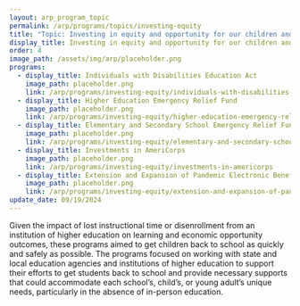 ```yaml
---
layout: arp_program_topic
permalink: /arp/programs/topics/investing-equity
title: "Topic: Investing in equity and opportunity for our children and young adults | American Rescue Plan National Evaluation | Office of Evaluation Sciences"
display_title: Investing in equity and opportunity for our children and young adults
order: 4
image_path: /assets/img/arp/placeholder.png
programs:
  - display_title: Individuals with Disabilities Education Act
    image_path: placeholder.png
    link: /arp/programs/investing-equity/individuals-with-disabilities-education-act
  - display_title: Higher Education Emergency Relief Fund
    image_path: placeholder.png
    link: /arp/programs/investing-equity/higher-education-emergency-relief-fund
  - display_title: Elementary and Secondary School Emergency Relief Fund
    image_path: placeholder.png
    link: /arp/programs/investing-equity/elementary-and-secondary-school-emergency-relief-fund
  - display_title: Investments in AmeriCorps
    image_path: placeholder.png
    link: /arp/programs/investing-equity/investments-in-americorps
  - display_title: Extension and Expansion of Pandemic Electronic Benefit Transfer
    image_path: placeholder.png
    link: /arp/programs/investing-equity/extension-and-expansion-of-pandemic-electronic-benefit-transfer
update_date: 09/19/2024
---
```


Given the impact of lost instructional time or disenrollment from an institution of higher education on learning and economic opportunity outcomes, these programs aimed to get children back to school as quickly and safely as possible. The programs focused on working with state and local education agencies and institutions of higher education to support their efforts to get students back to school and provide necessary supports that could accommodate each school’s, child’s, or young adult’s unique needs, particularly in the absence of in-person education.
